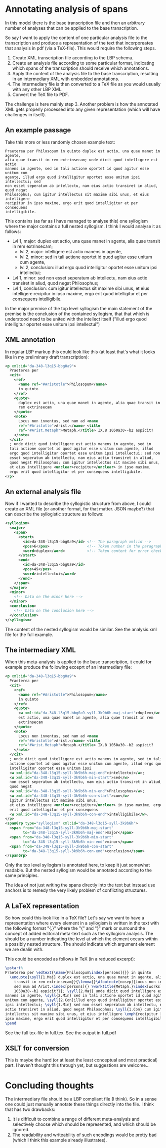 
# Annotating analysis of spans

In this model there is the base transcription file and then an arbitrary number
of analyses that can be applied to the base transcription.

So say I want to apply the content of one particular analysis file to the
transcription and produce a representation of the text that incorporeates that
analysis in pdf (via a TeX-file). This would require the following steps.
1. Create XML transcription file according to the LBP schema.
2. Create an analysis file according to some particular format, indicating which
   spans of the transcription should receive which annotations.
3. Apply the content of the analysis file to the base transcription, resulting
   in an intermediary XML with embedded annotations.
4. The intermediary file is then converted to a TeX file as you would usually
   with any other LBP XML.
5. Convert the TeX file to PDF.

The challenge is here mainly step 3. Another problem is how the annotated XML
gets properly processed into any given representation (which will have
challenges in itself).


## An example passage

Take this more or less randomly chosen example text:

```
Praeterea per Philosopum in quinto duplex est actio, una quae manet in agente,
alia quae transit in rem extrinsecam; unde dicit quod intelligere est actio
manens in agente, sed in tali actione oportet id quod agitur esse unitum cum
agente, illud ergo quod intelligitur oportet esse unitum ipsi intellectui; sed
non esset seperatum ab intellectu, nam eius actio transiret in aliud, quod negat
Philosophus; cum igitur intellectus sit maxime sibi unus, et eius intelligere
recipitur in ipso maxime, ergo erit quod intelligitur et per consequens
intelligibile.
```

This contains (as far as I have managed to analyse this) one syllogism where the
major contains a full nested syllogism. I think I would analyse it as follows: 

- Lvl 1, major: duplex est actio, una quae manet in agente, alia quae transit in
  rem extrinsecam; 
    - lvl 2, major: intelligere est actio manens in agente, 
    - lvl 2, minor: sed in tali actione oportet id quod agitur esse unitum cum
      agente, 
    - lvl 2, conclusion: illud ergo quod intelligitur oportet esse unitum ipsi
      intellectui;
- Lvl 1, minor: sed non esset seperatum ab intellectu, nam eius actio transiret
  in aliud, quod negat Philosophus; 
- Lvl 1, conclusion: cum igitur intellectus sit maxime sibi unus, et eius
  intelligere recipitur in ipso maxime, ergo erit quod intelligitur et per
  consequens intelligibile.
  
In the major premise of the top level syllogism the main statement of the
premise is the conclusion of the contained syllogism, that that which is
understood need to be united with the intellect itself ("illud ergo quod
intelligitur oportet esse unitum ipsi intellectui")


## XML annotation

In regular LBP markup this could look like this (at least that's what it looks
like in my preliminary draft transcription):

```xml
<p xml:id="da-348-l3q15-bbg0a9">
  Praeterea per
  <cit>
    <ref>
      <name ref="#Aristotle">Philosopum</name>
      in quinto
    </ref>
    <quote>
      duplex est actio, una quae manet in agente, alia quae transit in
      rem extrinsecam
    </quote>
    <note>
      Locus non inventus, sed num ad <name
      ref="#Aristotle">Arist.</name> <title
      ref="#Arist.Metaph">Metaph.</title> IX.8 1050a30--b2 aspicit?
    </note>
  </cit>
  ; unde dicit quod intelligere est actio manens in agente, sed in
  tali actione oportet id quod agitur esse unitum cum agente, illud
  ergo quod intelligitur oportet esse unitum ipsi intellectui; sed non
  esset seperatum ab intellectu, nam eius actio transiret in aliud,
  quod negat Philosophus; cum igitur intellectus sit maxime sibi unus,
  et eius intelligere <unclear>recipitur</unclear> in ipso maxime,
  ergo erit quod intelligitur et per consequens intelligibile.
</p>
```

## An external analysis file

Now if I wanted to describe the syllogistic structure from above, I could create
an XML file (or another format, for that matter. JSON maybe?) that can describe
the syllogistic structure as follows:

```xml
<syllogism>
  <major>
    <span>
      <start>
        <id>da-348-l3q15-bbg0a9</id> <!-- The paragraph xml:id -->
        <pos>6</pos>                 <!-- Token number in the paragraph-->
        <word>duplex</word>          <!-- Token content for error checking -->
      </start>
      <end>
        <id>da-348-l3q15-bbg0a9</id>
        <pos>49</pos>
        <word>intellectui</word>
      </end>
    </span>
  </major>
  <minor>
    <!-- Data on the minor here -->
  </minor>
  <conclusion>
    <!-- Data on the conclusion here -->
  </conclusion>
</syllogism>
```

The content of the nested syllogism would be similar. See the analysis.xml file
for the full example.


## The intermediary XML

When this meta-analysis is applied to the base transcription, it could for
example produce the following exceprt of an intermediary file:

```xml
<p xml:id="da-348-l3q15-bbg0a9">
  Praeterea per
  <cit>
    <ref>
      <name ref="#Aristotle">Philosopum</name>
      in quinto
    </ref>
    <quote>
      <w xml:id="da-348-l3q15-bbg0a9-syll-3k9b6h-maj-start">duplex</w>
      est actio, una quae manet in agente, alia quae transit in rem
      extrinsecam
    </quote>
    <note>
      Locus non inventus, sed num ad <name
      ref="#Aristotle">Arist.</name> <title
      ref="#Arist.Metaph">Metaph.</title> IX.8 1050a30--b2 aspicit?
    </note>
  </cit>
  ; unde dicit quod intelligere est actio manens in agente, sed in tali
  actione oportet id quod agitur esse unitum cum agente, illud ergo quod
  intelligitur oportet esse unitum ipsi
  <w xml:id="da-348-l3q15-syll-3k9b6h-maj-end">intellectui</w>;
  <w xml:id="da-348-l3q15-syll-3k9b6h-min-start">sed</w>
  non esset seperatum ab intellectu, nam eius actio transiret in aliud,
  quod negat
  <w xml:id="da-348-l3q15-syll-3k9b6h-min-end">Philosophus</w>;
  <w xml:id="da-348-l3q15-syll-3k9b6h-con-start">cum</w>
  igitur intellectus sit maxime sibi unus,
  et eius intelligere <unclear>recipitur</unclear> in ipso maxime, ergo
  erit quod intelligitur et per consequens
  <w xml:id="da-348-l3q15-syll-3k9b6h-con-end">intelligibile</w>.
</p>
<spanGrp type="syllogism" xml:id="da-348-l3q15-syll-3k9b6h">
  <span from="da-348-l3q15-syll-3k9b6h-maj-start"
        to="da-348-l3q15-syll-3k9b6h-maj-end">major</span>
  <span from="da-348-l3q15-syll-3k9b6h-min-start"
        to="da-348-l3q15-syll-3k9b6h-min-end">minor</span>
  <span from="da-348-l3q15-syll-3k9b6h-con-start"
        to="da-348-l3q15-syll-3k9b6h-con-end">conclusion</span>
</spanGrp>
```

Only the top level syllogism is annotated here, to keep it just somewhat
readable. But the nested syllogism would be annotated according to the same
principles.

The idea of not just writing the spans directly into the text but instead use
anchors is to remedy the very likely problem of conflicting structures. 


## A LaTeX representation

So how could this look like in a TeX file? Let's say we want to have a
representation where every element in a syllogism is written in the text with
the following format "{<int>.<string>}" where the "{" and "}" mark or surround
the concept of added editorial meta-text such as the syllogism analysis. The
<int> should be a number indicating the level at which the element occurs within
a possibly nested structure. The <string> should indicate which argument element
we are dealin with.

This could be encoded as follows in TeX (in a reduced excerpt):

```tex
\pstart%
Praeterea per \edtext{\name{Philosopum\index[persons]{}} in quinto
  \enquote{\syll{1.Maj} duplex est actio, una quae manet in agente, alia quae
    transit in rem extrinsecam}}{\lemma{}\Afootnote[nosep]{Locus non inventus,
    sed num ad Arist.\index[persons]{} \worktitle{Metaph.}\index[works]{} IX.8
    1050a30--b2 aspicit?}}; \syll{2.Maj} unde dicit quod intelligere est actio
manens in agente, \syll{2.Min} sed in tali actione oportet id quod agitur esse
unitum cum agente, \syll{2.Con}illud ergo quod intelligitur oportet esse unitum
ipsi intellectui; \syll{1.Min} sed non esset seperatum ab intellectu, nam eius
actio transiret in aliud, quod negat Philosophus; \syll{1.Con} cum igitur
intellectus sit maxime sibi unus, et eius intelligere \emph{recipitur [?]} in
ipso maxime, ergo erit quod intelligitur et per consequens intelligibile.%
\pend
```

See the full tex-file in full.tex. See the output in full.pdf

## XSLT for conversion

This is maybe the hard (or at least the least conceptual and most practical)
part. I haven't thought this through yet, but suggestions are welcome...


# Concluding thoughts

The intermediary file should be a LBP compliant file (I think). So in a sense
one could just manually annotate these things directly into the file. 
I think that has two drawbacks:
1. It is difficult to combine a range of different meta-analysis and selectively
   choose which should be represented, and which should be ignored.
2. The readability and writeability of such encodings would be pretty bad (which
   I think this example already illustrates).



